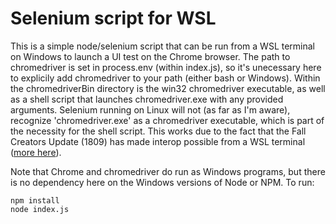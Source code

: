 # Selenium script for WSL

This is a simple node/selenium script that can be run from a WSL terminal on Windows to launch a UI test on the Chrome browser. The path to chromedriver is set in process.env (within index.js), so it's unecessary here to explicily add chromedriver to your path (either bash or Windows). Within the chromedriverBin directory is the win32 chromedriver executable, as well as a shell script that launches chromedriver.exe with any provided arguments. Selenium running on Linux will not (as far as I'm aware), recognize 'chromedriver.exe' as a chromedriver executable, which is part of the necessity for the shell script. This works due to the fact that the Fall Creators Update (1809) has made interop possible from a WSL terminal ([more here](https://docs.microsoft.com/en-us/windows/wsl/interop)).

Note that Chrome and chromedriver do run as Windows programs, but there is no dependency here on the Windows versions of Node or NPM. To run:

```
npm install
node index.js
```